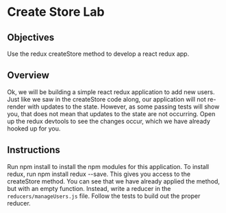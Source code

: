 # Create Store Lab

## Objectives
Use the redux createStore method to develop a react redux app.

## Overview

Ok, we will be building a simple react redux application to add new users.  Just like we saw in the createStore code along, our application will not re-render with updates to the state.  However, as some passing tests will show you, that does not mean that updates to the state are not occurring.  Open up the redux devtools to see the changes occur, which we have already hooked up for you.

## Instructions

Run npm install to install the npm modules for this application.  To install redux, run npm install redux --save.  This gives you access to the createStore method.  You can see that we have already applied the method, but with an empty function.  Instead, write a reducer in the `reducers/manageUsers.js` file.  Follow the tests to build out the proper reducer.

